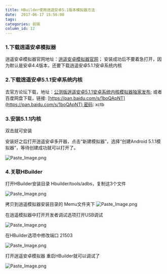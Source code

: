 ```yaml
---
title: HBuilder使用逍遥安卓5.1版本模拟器方法
date:  2017-06-17 15:56:00
tags:
categories: 前端
column_id: 12
---
```

### 1.下载逍遥安卓模拟器
逍遥安卓模拟器官网地址：[逍遥安卓模拟器官网](https://www.xyaz.cn/)；
安装成功后不要着急打开，因为默认是安卓4.4版本，还要下载逍遥安卓5.1.1安卓系统内核
### 2.下载逍遥安卓5.1.1安卓系统内核
去官方论坛下载，地址：[公测版逍遥安卓5.1.1安卓系统内核模拟器独家发布](http://www.xyaz.cn/thread-4232-1-1.html);
或者百度网盘下载，链接: [https://pan.baidu.com/s/1boQApNT](https://pan.baidu.com/s/1boQApNT) 密码: xctb

### 3.安装5.1.1内核
双击就可安装

安装好之后打开逍遥安卓多开器，点击“新建模拟器”，选择“创建Android 5.1.1模拟器”，等待创建成功就可以打开了。

![Paste_Image.png](http://pic1.zhoujie16.cn/006tNc79ly1g3zkjljceuj30i40g6wg0.jpg)

### 4.关联HBuilder
打开HBuilder安装目录 Hbuilder/tools/adbs，复制这3个文件

![Paste_Image.png](http://pic1.zhoujie16.cn/006tNc79ly1g3zkjmgklhj30g605eglw.jpg)

拷贝到逍遥模拟器安装目录的 Memu文件夹下
![Paste_Image.png](http://pic1.zhoujie16.cn/006tNc79ly1g3zkjnew9uj30gh0av0tn.jpg)

在逍遥模拟器中打开开发者调试选项打开USB调试

![Paste_Image.png](http://pic1.zhoujie16.cn/006tNc79ly1g3zkjocyetj30gn0sv41a.jpg)

在HBuilder选项中修改端口 21503

![Paste_Image.png](http://pic1.zhoujie16.cn/006tNc79ly1g3zkjoufo8j30kr0flmxx.jpg)

打开逍遥安卓模拟器 重启HBuilder就可以调试了

![Paste_Image.png](http://pic1.zhoujie16.cn/006tNc79ly1g3zkjp98r4j30fo08zwf4.jpg)

